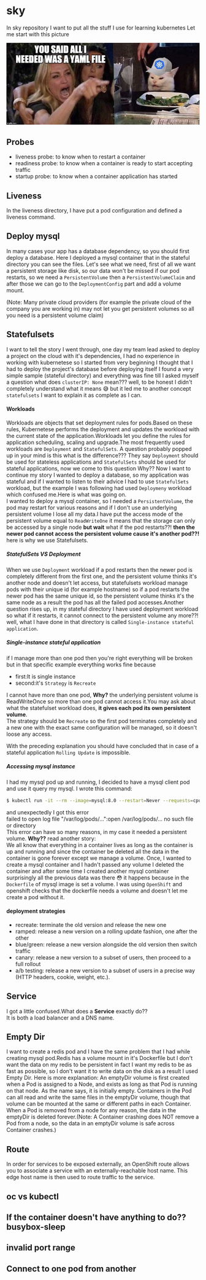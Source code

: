 # sky 
In sky repository I want to put all the stuff I use for learning kubernetes Let me start with this picture

<p align="center">
  <img src="image/kubernetese.jpeg"></img>
</p>

## Probes
- liveness probe: to know when to restart a container
- readiness probe: to know when a container is ready to start accepting traffic
- startup probe: to know when a container application has started

## Liveness
In the liveness directory, I have put a pod configuration and defined a liveness command.

## Deploy mysql
In many cases your app has a database dependency, so you should first deploy a database.
Here I deployed a mysql container that in the stateful directory you can see the files.
Let's see what we need, first of all we want a persistent storage like disk, so our data won't be missed if our pod restarts, so we need a `PersistentVolume` then a `PersistentVolumeClaim` and after those we can go to the `DeploymentConfig` part and add a volume mount.

(Note: Many private cloud providers (for example the private cloud of the company you are working in) may not let you get persistent volumes so all you need is a persistent volume claim)

## Statefulsets
I want to tell the story I went through, one day my team lead asked to deploy a project on the cloud with it's dependencies,
I had no experience in working with kubernetese so I started from very beginning I thought that I had to deploy the 
project's database before deploying itself I found a very simple sample (stateful directory) and everything was fine till
I asked myself a question what does `clusterIP: None` mean??? well, to be honest I didn't completely understand what it
means :sweat_smile: but it led me to another concept `statefulsets` I want to explain it as complete as I can.<br/>

#### Workloads
Workloads are objects that set deployment rules for pods.Based on these rules, Kubernetese performs the deployment and
updates the workload with the current state of the application.Workloads let you define the rules for application
scheduling, scaling and upgrade.The most frequently used workloads are `Deployment` and `StatefulSets`. A question probably
popped up in your mind is this what is the difference??? They say `Deployment` should be used for stateless applications
and `StatefulSets` should be used for stateful applications, now we come to this question Why?? Now I want to continue my
story I wanted to deploy a database, so my application was stateful and if I wanted to listen to their advice I had to use
`StatefulSets` workload, but the example I was following had used `Deploymeny` workload which confused me.Here is what was
going on.<br/>
I wanted to deploy a mysql container, so I needed a `PersistentVolume`, the pod may restart for various reasons and if I 
don't use an underlying persistent volume I lose all my data.I have put the access mode of the persistent volume equal to
`ReadWriteOne` it means that the storage can only be accessed by a single node **but wait** what if the pod restarts??!
**then the newer pod cannot access the persistent volume cause it's another pod??!** here is why we use Statefulsets.
##### StatefulSets VS Deployment
When we use `Deployment` workload if a pod restarts then the newer pod is completely different from the first one, and the
persistent volume thinks it's another node and doesn't let access, but statefulsets workload manage pods with their unique
id (for example hostname) so if a pod restarts the newer pod has the same unique id, so the persistent volume thinks it's
the same node as a result the pod has all the failed pod accesses.Another question rises up, in my stateful directory I 
have used deployment workload so what if it restarts, it cannot connect to the persistent volume any more??! well, what I
have done in that directory is called `Single-instance stateful application`.

##### Single-instance stateful application
if I manage more than one pod then you're right everything will be broken but in that specific example everything works 
fine because<br/>
- first:It is single instance
- second:it's `Strategy` is `Recreate`

I cannot have more than one pod, **Why?** the underlying persistent volume is ReadWriteOnce so more than one pod cannot 
access it.You may ask about what the statefulset workload does, **it gives each pod its own persistent volume**.<br/>
The strategy should be `Recreate` so the first pod terminates completely and a new one with the exact same configuration 
will be managed, so it doesn't loose any access.

With the preceding explanation you should have concluded that in case of a stateful application `Rolling Update` is impossible.

##### Accessing mysql instance
I had my mysql pod up and running, I decided to have a mysql client pod and use it query my mysql. I wrote this command:<br/>
```sh
$ kubectl run -it --rm --image=mysql:8.0 --restart=Never --requests=cpu=100m,memory=256Mi mysql-client -- mysql -h mysql -ppassword
```
and unexpectedly I got this error<br/>
failed to open log file "/var/log/pods/...":open /var/log/pods/... no such file or directory<br/>
This error can have so many reasons, in my case it needed a persistent volume. **Why??** read another story:<br/>
We all know that everything in a container lives as long as the container is up and running and since the container be
deleted all the data in the container is gone forever except we manage a volume. Once, I wanted to create a mysql 
container and I hadn't passed any volume I deleted the container and after some time I created another mysql container
surprisingly all the previous data was there :flushed: it happens because in the `Dockerfile` of mysql image is set a 
volume.
I was using `OpenShift` and openshift checks that the dockerfile needs a volume and doesn't let me create a pod without
it.

#### deployment strategies
- recreate: terminate the old version and release the new one
- ramped: release a new version on a rolling update fashion, one after the other
- blue/green: release a new version alongside the old version then switch traffic
- canary: release a new version to a subset of users, then proceed to a full rollout
- a/b testing: release a new version to a subset of users in a precise way (HTTP headers, cookie, weight, etc.).

## Service 
I got a little confused.What does a **Service** exactly do??<br/>
It is both a load balancer and a DNS name.

## Empty Dir
I want to create a redis pod and I have the same problem that I had while creating mysql pod.Redis has a volume mount in 
it's Dockerfile but I don't want the data on my redis to be persistent in fact I want my redis to be as fast as possible,
so I don't want it to write data on the disk as a result I used Empty Dir. Here is more explanation:
An emptyDir volume is first created when a Pod is assigned to a Node, and exists as long as that Pod is running on that 
node. As the name says, it is initially empty. Containers in the Pod can all read and write the same files in the emptyDir 
volume, though that volume can be mounted at the same or different paths in each Container. When a Pod is removed from a 
node for any reason, the data in the emptyDir is deleted forever.(Note: A Container crashing does NOT remove a Pod from 
a node, so the data in an emptyDir volume is safe across Container crashes.)

## Route
In order for services to be exposed externally, an OpenShift route allows you to associate a service with an 
externally-reachable host name. This edge host name is then used to route traffic to the service. 

## oc vs kubectl

## If the container doesn't have anything to do?? busybox-sleep
## invalid port range
## Connect to one pod from another